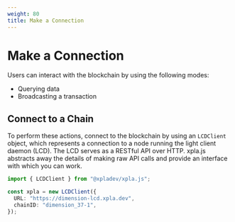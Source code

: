 ```yaml
---
weight: 80
title: Make a Connection
---
```


# Make a Connection

Users can interact with the blockchain by using the following modes:

- Querying data
- Broadcasting a transaction

## Connect to a Chain

To perform these actions, connect to the blockchain by using an `LCDClient` object, which represents a connection to a node running the light client daemon (LCD). The LCD serves as a RESTful API over HTTP. xpla.js abstracts away the details of making raw API calls and provide an interface with which you can work.

```ts
import { LCDClient } from "@xpladev/xpla.js";

const xpla = new LCDClient({
  URL: "https://dimension-lcd.xpla.dev",
  chainID: "dimension_37-1",
});
```
